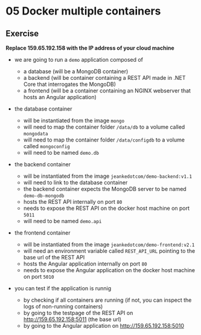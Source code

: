 # 05 Docker multiple containers

## Exercise

**Replace 159.65.192.158 with the IP address of your cloud machine**

* we are going to run a `demo` application composed of

  * a database (will be a MongoDB container)
  * a backend (will be container containing a REST API made in .NET Core that interrogates the MongoDB)
  * a frontend (will be a container containing an NGINX webserver that hosts an Angular application)

* the database container

  * will be instantiated from the image `mongo`
  * will need to map the container folder `/data/db` to a volume called `mongodata`
  * will need to map the container folder `/data/configdb` to a volume called `mongoconfig`
  * will need to be named `demo.db`

* the backend container

  * will be instantiated from the image `jeankedotcom/demo-backend:v1.1`
  * will need to link to the database container
  * the backend container expects the MongoDB server to be named `demo-db-mongodb`
  * hosts the REST API internally on port `80`
  * needs to expose the REST API on the docker host machine on port `5011`
  * will need to be named `demo.api`

* the frontend container

  * will be instantiated from the image `jeankedotcom/demo-frontend:v2.1`
  * will need an environment variable called `REST_API_URL` pointing to the base url of the REST API
  * hosts the Angular application internally on port `80`
  * needs to expose the Angular application on the docker host machine on port `5010`

* you can test if the application is runnig

  * by checking if all containers are running (if not, you can inspect the logs of non-running containers)
  * by going to the testpage of the REST API on <http://159.65.192.158:5011> (the base url)
  * by going to the Angular application on <http://159.65.192.158:5010>
